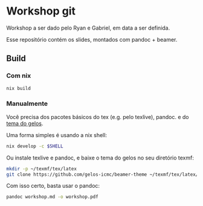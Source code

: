 # Workshop git

Workshop a ser dado pelo Ryan e Gabriel, em data a ser definida.

Esse repositório contém os slides, montados com pandoc + beamer.

## Build

### Com nix

```bash
nix build
```

### Manualmente

Você precisa dos pacotes básicos do tex (e.g. pelo texlive), pandoc. e do [tema
do gelos](https://github.com/gelos-icmc/beamer-theme).

Uma forma simples é usando a nix shell:
```bash
nix develop -c $SHELL
```

Ou instale texlive e pandoc, e baixe o tema do gelos no seu diretório texmf:
```bash
mkdir -p ~/texmf/tex/latex
git clone https://github.com/gelos-icmc/beamer-theme ~/texmf/tex/latex/gelosbeamer
```

Com isso certo, basta usar o pandoc:

```bash
pandoc workshop.md -o workshop.pdf
```
